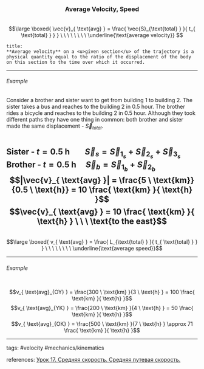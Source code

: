 ### <center>Average Velocity, Speed</center>

###### 

$$\large \boxed{ \vec{v}_{ \text{avg} } = \frac{ \vec{S}_{\text{total} } }{ t_{ \text{total} } } } \ \ \ \ \ \ \ \ \underline{\text{average velocity}}  $$

```ad-definition
title:
**Average velocity** on a <u>given section</u> of the trajectory is a physical quantity equal to the ratio of the displacement of the body on this section to the time over which it occurred.
```

---
###### Example
Consider a brother and sister want to get from $\text{building 1}$ to $\text{building 2}$. The sister takes a bus and reaches to the $\text{building 2}$ in $\text{0.5 hour}$. The brother rides a  bicycle  and reaches to the $\text{building 2}$ in $\text{0.5 hour}$. Although they took different paths they have one thing in common: both brother and sister made the same displacement -  $\vec{S}_{total}$.

<center><img src="http://urlr.me/V8Dgc" alt="" /></center>

Sister  - $t = 0.5 \ \text{h} \ \ \ \ \ \ \ \ \vec{S}_s = \vec{S}_{1_s} + \vec{S}_{2_s} + \vec{S}_{3_s}$
Brother - $t = 0.5 \ \text{h}  \ \ \ \ \ \vec{S}_b = \vec{S}_{1_b} + \vec{S}_{2_b}$
$$|\vec{v}_{ \text{avg} }| = \frac{5 \ \text{km}}{0.5 \ \text{h}} = 10 \frac{ \text{km} }{ \text{h} }$$
$$\vec{v}_{ \text{avg} } = 10 \frac{ \text{km} }{ \text{h} } \  \ \ \text{to the east}$$
---



###### 
$$\large \boxed{ v_{ \text{avg} } = \frac{ L_{\text{total} } }{ t_{ \text{total} } } } \ \ \ \ \ \ \ \ \underline{\text{average speed}}$$

---

###### Example

<center><img src="http://urlr.me/KBhc6" alt="" /></center>

$$v_{ \text{avg}_{OY} } = \frac{300 \ \text{km} }{3 \ \text{h} } = 100 \frac{ \text{km} }{ \text{h} }$$
$$v_{ \text{avg}_{YK} } = \frac{200 \ \text{km} }{4 \ \text{h} } = 50 \frac{ \text{km} }{ \text{h} }$$
$$v_{ \text{avg}_{OK} } = \frac{500 \ \text{km} }{7 \ \text{h} } \approx 71 \frac{ \text{km} }{ \text{h} }$$

---

tags: #velocity #mechanics/kinematics 


references: [Урок 17. Средняя скорость. Средняя путевая скорость.](https://www.youtube.com/watch?v=02bCjoveWTI&list=PL1Us50cZo25nzeW5BZxe5Mjywhi2dqOdu&index=6)